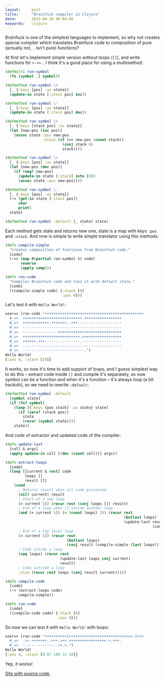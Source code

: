 ```yaml
---
layout:     post
title:      "Brainfuck compiler in Clojure"
date:       2015-04-30 00:04:00
keywords:   clojure
---
```


Brainfuck is one of the simplest languages to implement,
so why not creates special compiler which translates Brainfuck code
to composition of pure (actually not, `.` isn't pure) functions?

At first let's implement simple version without loops (`[]`),
and write functions for `+-<>.`. I think it's a good place for using
a multimethod:

```clojure
(defmulti run-symbol
  (fn [symbol _] symbol))

(defmethod run-symbol \+
  [_ {:keys [pos] :as state}]
  (update-in state [:stack pos] inc))

(defmethod run-symbol \-
  [_ {:keys [pos] :as state}]
  (update-in state [:stack pos] dec))

(defmethod run-symbol \>
  [_ {:keys [stack pos] :as state}]
  (let [new-pos (inc pos)]
    (assoc state :pos new-pos
                 :stack (if (>= new-pos (count stack))
                          (conj stack 0)
                          stack))))

(defmethod run-symbol \<
  [_ {:keys [pos] :as state}]
  (let [new-pos (dec pos)]
    (if (neg? new-pos)
      (update-in state [:stack] into [0])
      (assoc state :pos new-pos))))

(defmethod run-symbol \.
  [_ {:keys [pos] :as state}]
  (-> (get-in state [:stack pos])
      char
      print)
  state)

(defmethod run-symbol :default [_ state] state)
```

Each method gets state and returns new one, state is a map with keys
`:pos` and `:stack`. And now is simple to write simple translator
using this methods:

```clojure
(defn compile-simple
  "Creates composition of functions from Brainfuck code." 
  [code]
  (->> (map #(partial run-symbol %) code)
       reverse
       (apply comp)))

(defn run-code
  "Compiles Brainfuck code and runs it with default state."
  [code]
  ((compile-simple code) {:stack [0]
                          :pos 0}))
```

Let's test it with `Hello World!`:

```clojure
user=> (run-code "+++++++++++++++++++++++++++++++++++++++++++++
  #_=>  +++++++++++++++++++++++++++.+++++++++++++++++
  #_=>  ++++++++++++.+++++++..+++.-------------------
  #_=>  ---------------------------------------------
  #_=>  ---------------.+++++++++++++++++++++++++++++
  #_=>  ++++++++++++++++++++++++++.++++++++++++++++++
  #_=>  ++++++.+++.------.--------.------------------
  #_=>  ---------------------------------------------
  #_=>  ----.-----------------------.")
Hello World!
{:pos 0, :stack [10]}
```

It works, so now it's time to add support of loops, and I guess simplest way to
do this &ndash; extract code inside `[]` and compile it's separately,
so now symbol can be a function and when it's a function
&ndash; it's always loop (a bit hackish), so we need to rewrite `:default`:

```clojure
(defmethod run-symbol :default
  [symbol state]
  (if (fn? symbol)
    (loop [{:keys [pos stack] :as state} state]
      (if (zero? (stack pos))
        state
        (recur (symbol state))))
    state))
```

And code of extractor and updated code of the compiler:

```clojure
(defn update-last
  [coll & args]
  (apply update-in coll [(dec (count coll))] args))

(defn extract-loops
  [code]
  (loop [[current & rest] code
         loops []
         result []]
    (cond
      ; Returns result when all code processed
      (nil? current) result
      ; Start of a new loop
      (= current \[) (recur rest (conj loops []) result)
      ; End of a loop when it inside another loop
      (and (= current \]) (> (count loops) 1)) (recur rest
                                                      (butlast loops)
                                                      (update-last result conj
                                                                   (compile-simple (last loops))))
      ; End of a top level loop
      (= current \]) (recur rest
                            (butlast loops)
                            (conj result (compile-simple (last loops))))
      ; Code inside a loop
      (seq loops) (recur rest
                         (update-last loops conj current)
                         result)
      ; Code outside a loop
      :else (recur rest loops (conj result current)))))

(defn compile-code
  [code]
  (-> (extract-loops code)
      compile-simple))

(defn run-code
  [code]
  ((compile-code code) {:stack [0]
                        :pos 0}))
```

So now we can test it with `Hello World!` with loops:

```clojure
user=> (run-code "++++++++++[>+++++++>++++++++++>+++>+<<<<-]>++
  #_=>  .>+.+++++++..+++.>++.<<+++++++++++++++.>.+++.
  #_=>  ------.--------.>+.>.")
Hello World!
{:pos 4, :stack [0 87 100 33 10]}
```

Yep, it works!

[Gits with source code.](https://gist.github.com/nvbn/fb823348f39ce8fca4f0)
